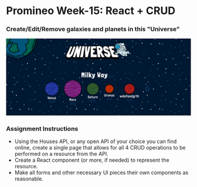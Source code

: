 # Promineo Week-15: React + CRUD

### Create/Edit/Remove galaxies and planets in this "Universe"

![Screenshot of Chuck's 'Universe' website](./src/assets/sample-screenshot.png)

### Assignment Instructions

- Using the Houses API, or any open API of your choice you can find online, create a single page that allows for all 4 CRUD operations to be performed on a resource from the API.
- Create a React component (or more, if needed) to represent the resource.
- Make all forms and other necessary UI pieces their own components as reasonable.
